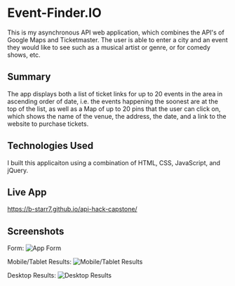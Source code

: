 # Event-Finder.IO
This is my asynchronous API web application, which combines the API's of Google Maps and Ticketmaster. The user is able to enter a city and an event they would like to see such as a musical artist or genre, or for comedy shows, etc. 

## Summary
The app displays both a list of ticket links for up to 20 events in the area in ascending order of date, i.e. the events happening the soonest are at the top of the list, as well as a Map of up to 20 pins that the user can click on, which shows the name of the venue, the address, the date, and a link to the website to purchase tickets. 

## Technologies Used
I built this applicaiton using a combination of HTML, CSS, JavaScript, and jQuery.

## Live App
https://b-starr7.github.io/api-hack-capstone/

## Screenshots
Form:
![App Form](https://user-images.githubusercontent.com/54727677/69907885-30ea4080-1393-11ea-99d6-6aa19ff638ca.png)

Mobile/Tablet Results:
![Mobile/Tablet Results](https://user-images.githubusercontent.com/54727677/69907897-6bec7400-1393-11ea-92d8-be9bd3da431e.png)

Desktop Results:
![Desktop Results](https://user-images.githubusercontent.com/54727677/69907903-9b02e580-1393-11ea-8982-dba0ff48fed6.png)
